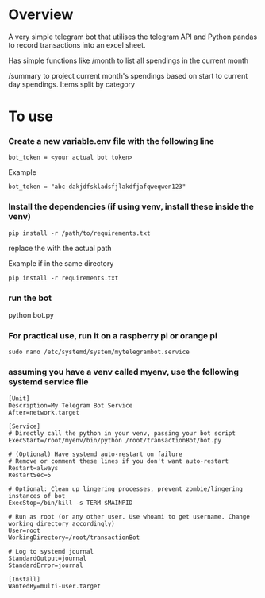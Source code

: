 # Overview
A very simple telegram bot that utilises the telegram API and Python pandas to record transactions into an excel sheet. 

Has simple functions like /month to list all spendings in the current month

/summary to project current month's spendings based on start to current day spendings. Items split by category



# To use
### Create a new variable.env file with the following line
```
bot_token = <your actual bot token>
```
Example
```
bot_token = "abc-dakjdfskladsfjlakdfjafqweqwen123" 
```

### Install the dependencies (if using venv, install these inside the venv)
```
pip install -r /path/to/requirements.txt
```
replace the with the actual path

Example if in the same directory
```
pip install -r requirements.txt
```
### run the bot 
python bot.py

### For practical use, run it on a raspberry pi or orange pi
```
sudo nano /etc/systemd/system/mytelegrambot.service
```
### assuming you have a venv called myenv, use the following systemd service file

```
[Unit]
Description=My Telegram Bot Service
After=network.target

[Service]
# Directly call the python in your venv, passing your bot script
ExecStart=/root/myenv/bin/python /root/transactionBot/bot.py

# (Optional) Have systemd auto-restart on failure
# Remove or comment these lines if you don't want auto-restart
Restart=always
RestartSec=5

# Optional: Clean up lingering processes, prevent zombie/lingering instances of bot
ExecStop=/bin/kill -s TERM $MAINPID

# Run as root (or any other user. Use whoami to get username. Change working directory accordingly)
User=root
WorkingDirectory=/root/transactionBot

# Log to systemd journal
StandardOutput=journal
StandardError=journal

[Install]
WantedBy=multi-user.target
```
